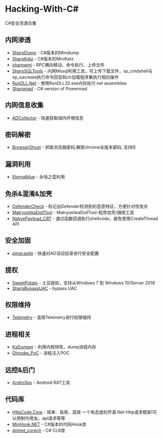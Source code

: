 # Hacking-With-C#

C#安全资源合集

## 内网渗透

- [SharpDump](https://github.com/GhostPack/SharpDump) - C#版本的Minidump
- [SharpKatz](https://github.com/b4rtik/SharpKatz) - C#版本的MiniKatz
- [sharpwmi](https://github.com/QAX-A-Team/sharpwmi) - RPC横向移动、命令执行、上传文件
- [SharpSQLTools](https://github.com/uknowsec/SharpSQLTools) - 内网Mssql利用工具，可上传下载文件，xp_cmdshell与sp_oacreate执行命令回显和clr加载程序集执行相应操作
- [RunDLL.Net](https://github.com/p3nt4/RunDLL.Net) - 使用RunDLL32.exe内存执行.net assemblies
- [Sharpmad](https://github.com/Kevin-Robertson/Sharpmad) - C# version of Powermad

## 内网信息收集

- [ADCollector](https://github.com/dev-2null/ADCollector) - 快速获取域内环境信息


## 密码解密

- [BrowserGhost](https://github.com/QAX-A-Team/BrowserGhost) - 抓取浏览器密码,解密chrome全版本密码, 支持IE

## 漏洞利用

- [Eternalblue](https://github.com/povlteksttv/Eternalblue) - 永恒之蓝利用

## 免杀&混淆&加壳

- [DefenderCheck](https://github.com/matterpreter/DefenderCheck) - 标记出Defender检测到的恶意特征，方便针对性免杀
- [MatryoshkaDollTool](https://github.com/TheKingOfDuck/MatryoshkaDollTool) - MatryoshkaDollTool-程序加壳/捆绑工具
- [NativePayload_CBT](https://github.com/DamonMohammadbagher/NativePayload_CBT) - 通过函数回调执行shellcode，避免使用CreateThread API

## 安全加固

- [pingcastle](https://github.com/vletoux/pingcastle) - 快速对AD活动目录进行安全配置

## 提权

- [SweetPotato](https://github.com/CCob/SweetPotato) - 土豆提权，支持从Windows 7 到 Windows 10/Server 2019
- [SharpBypassUAC](https://github.com/FatRodzianko/SharpBypassUAC) - bypass UAC

## 权限维持

- [Telemetry](https://github.com/Imanfeng/Telemetry) - 滥用Telemetry进行权限维持

## 进程相关

- [KsDumper](https://github.com/EquiFox/KsDumper) - 利用内核特性，dump进程内存
- [DInvoke_PoC](https://github.com/dtrizna/DInvoke_PoC) - 进程注入POC

## 远控&后门

- [AndroSpy](https://github.com/qH0sT/AndroSpy) - Android RAT工具

## 代码库

- [HttpCode.Core](https://github.com/stulzq/HttpCode.Core) - 简单、易用、高效 一个有态度的开源.Net Http请求框架!可以用制作爬虫，api请求等等
- [MinHook.NET](https://github.com/CCob/MinHook.NET) - C#版本的代码Hook库
- [dotnet_coreclr](https://github.com/steveharter/dotnet_coreclr) - C# CLR库


